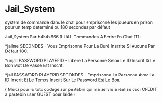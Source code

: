 # Jail_System
system de commande dans le chat pour emprisonné les joueurs en prison pour un temp determiné ou 180 secondes par défaut

Jail_System Par b4b4s666 (LUA). Commandes A Ecrire En Chat (T):

*jailme SECONDES - Vous Emprisonne Pour La Duré Inscrite Si Aucune Par Défaut 180.

*unjail PASSWORD PLAYERID - Libere La Personne Selon Le ID Inscrit Si Le Bon Mot De Passe Est Inscrit.

*jail PASSWORD PLAYERID SECONDES - Emprisonne La Personne Avec Le ID Inscrit Et Le Temps Inscrit Sur Le Password Est Le Bon.

( Merci pour le tuto codage sur pastebin qui ma servie a réalisé ceci CREDIT a pastebin user GUEST pour laide )
